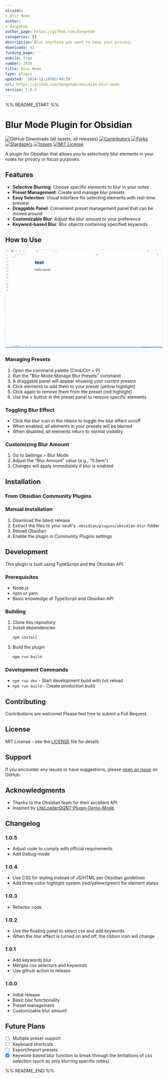 ```yaml
---
aliases:
- Blur Mode
author:
- dangehub
author_page: https://github.com/dangehub
categories: []
description: Blur anything you want to keep your privacy.
downloads: 52
funding_page: ''
mobile: true
number: 2030
title: Blur Mode
type: plugin
updated: '2024-11-19T03:49:59'
url: https://github.com/dangehub/obsidian-blur-mode
version: 1.0.5
---
```


%% README_START %%

# Blur Mode Plugin for Obsidian 

![GitHub Downloads (all assets, all releases)](https://img.shields.io/github/downloads/dangehub/obsidian-blur-mode/total)
[![Contributors][contributors-shield]][contributors-url]
[![Forks][forks-shield]][forks-url]
[![Stargazers][stars-shield]][stars-url]
[![Issues][issues-shield]][issues-url]
[![MIT License][license-shield]][license-url]

A plugin for Obsidian that allows you to selectively blur elements in your notes for privacy or focus purposes.

## Features

- **Selective Blurring**: Choose specific elements to blur in your notes
- **Preset Management**: Create and manage blur presets
- **Easy Selection**: Visual interface for selecting elements with real-time preview
- **Draggable Panel**: Convenient preset management panel that can be moved around
- **Customizable Blur**: Adjust the blur amount to your preference
- **Keyword-based Blur**: Blur objects containing specified keywords

## How to Use

![gif demo](https://github.com/dangehub/obsidian-blur-mode/blob/master/docs/how-to-use-blur-mode.gif)

### Managing Presets

1. Open the command palette (Cmd/Ctrl + P)
2. Run the "Blur Mode:Manage Blur Presets" command
3. A draggable panel will appear showing your current presets
4. Click elements to add them to your preset (yellow highlight)
5. Click again to remove them from the preset (red highlight)
6. Use the × button in the preset panel to remove specific elements

### Toggling Blur Effect

- Click the blur icon in the ribbon to toggle the blur effect on/off
- When enabled, all elements in your presets will be blurred
- When disabled, all elements return to normal visibility

### Customizing Blur Amount

1. Go to Settings > Blur Mode
2. Adjust the "Blur Amount" value (e.g., "0.5em")
3. Changes will apply immediately if blur is enabled

## Installation

### From Obsidian Community Plugins


### Manual Installation

1. Download the latest release
2. Extract the files to your vault's `.obsidian/plugins/obsidian-blur` folder
3. Reload Obsidian
4. Enable the plugin in Community Plugins settings

## Development

This plugin is built using TypeScript and the Obsidian API.

### Prerequisites

- Node.js
- npm or yarn
- Basic knowledge of TypeScript and Obsidian API

### Building

1. Clone this repository
2. Install dependencies
   ```bash
   npm install
   ```
3. Build the plugin
   ```bash
   npm run build
   ```

### Development Commands

- `npm run dev` - Start development build with hot reload
- `npm run build` - Create production build

## Contributing

Contributions are welcome! Please feel free to submit a Pull Request.

## License

MIT License - see the [LICENSE](LICENSE) file for details

## Support

If you encounter any issues or have suggestions, please [open an issue](https://github.com/yourusername/obsidian-blur/issues) on GitHub.

## Acknowledgments

- Thanks to the Obsidian team for their excellent API
- Inspired by [LiteLoaderQQNT-Plugin-Demo-Mode](https://github.com/qianxuu/LiteLoaderQQNT-Plugin-Demo-Mode/tree/main)

## Changelog

### 1.0.5
- Adjust code to comply with official requirements
- Add Debug-mode

### 1.0.4

- Use CSS for styling instead of JS/HTML per Obsidian guidelines
- Add three-color highlight system (red/yellow/green) for element 
states

### 1.0.3
- Refactor code

### 1.0.2
- Use the floating panel to select css and add keywords
- When the blur effect is turned on and off, the ribbon icon will change
  
### 1.0.1
- Add keywords blur
- Merges css selectors and keywords
- Use github action to release

### 1.0.0
- Initial release
- Basic blur functionality
- Preset management
- Customizable blur amount

## Future Plans

- [ ] Multiple preset support
- [ ] Keyboard shortcuts
- [ ] Export/Import presets
- [x] Keyword-based blur function to break through the limitations of css selection (such as only blurring specific notes)

<!-- links -->
[your-project-path]:dangehub/obsidian-blur-mode
[contributors-shield]: https://img.shields.io/github/contributors/dangehub/obsidian-blur-mode.svg?style=flat-square
[contributors-url]: https://github.com/dangehub/obsidian-blur-mode/graphs/contributors
[forks-shield]: https://img.shields.io/github/forks/dangehub/obsidian-blur-mode.svg?style=flat-square
[forks-url]: https://github.com/dangehub/obsidian-blur-mode/network/members
[stars-shield]: https://img.shields.io/github/stars/dangehub/obsidian-blur-mode.svg?style=flat-square
[stars-url]: https://github.com/dangehub/obsidian-blur-mode/stargazers
[issues-shield]: https://img.shields.io/github/issues/dangehub/obsidian-blur-mode.svg?style=flat-square
[issues-url]: https://img.shields.io/github/issues/dangehub/obsidian-blur-mode.svg
[license-shield]: https://img.shields.io/github/license/dangehub/obsidian-blur-mode.svg?style=flat-square
[license-url]: https://github.com/dangehub/obsidian-blur-mode/blob/master/LICENSE.txt


%% README_END %%